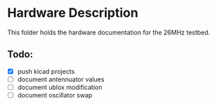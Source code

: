 # Hardware Description

This folder holds the hardware documentation for the 26MHz testbed. 

## Todo:

- [x] push kicad projects
- [ ] document antennuator values
- [ ] document ublox modification
- [ ] document oscillator swap
